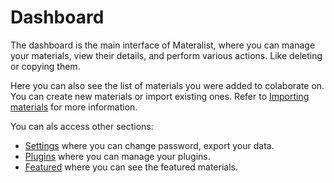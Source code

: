 # Dashboard

The dashboard is the main interface of Materalist, where you can manage your materials, view their details, and perform various actions.
Like deleting or copying them.

Here you can also see the list of materials you were added to colaborate on.
You can create new materials or import existing ones.
Refer to [Importing materials](./editor/import) for more information.

You can als access other sections:

- [Settings](./authentication) where you can change password, export your data.
- [Plugins](./plugins/manage) where you can manage your plugins.
- [Featured](./material) where you can see the featured materials.